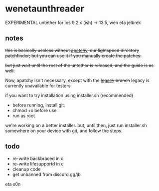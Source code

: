 # wenetaunthreader
EXPERIMENTAL untether for ios 9.2.x (ish) -> 13.5, wen eta jelbrek

## notes
~~this is basically useless without [apatchy](https://www.github.com/spacepilotAV/apatchy), our lightspeed directory patchfinder; but you can use it if you manually create the patches.~~

~~but just wait until the rest of the untether is released, and the guide is as well.~~

Now, apatchy isn't necessary, except with the ~~[legacy](https://github.com/spacepilotAV/wenetaunthreader/tree/legacy) branch~~ legacy is currently unavailable for testers.


if you want to try installation using installer.sh (recommended)

* before running, install git. 
* chmod +x before use
* run as root

we're working on a better installer. but, until then, just run installer.sh somewhere on your device with git, and follow the steps. 

## todo

* re-write backbraced in c
* re-write lifesupportd in c
* cleanup code
* get unbanned from discord.gg/jb

eta s0n